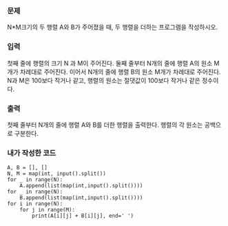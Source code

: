 <h3>문제</h3>
N*M크기의 두 행렬 A와 B가 주어졌을 때, 두 행렬을 더하는 프로그램을 작성하시오.

<h3>입력</h3>
첫째 줄에 행렬의 크기 N 과 M이 주어진다. 둘째 줄부터 N개의 줄에 행렬 A의 원소 M개가 차례대로 주어진다. 이어서 N개의 줄에 행렬 B의 원소 M개가 차례대로 주어진다. N과 M은 100보다 작거나 같고, 행렬의 원소는 절댓값이 100보다 작거나 같은 정수이다.

<h3>출력</h3>
첫째 줄부터 N개의 줄에 행렬 A와 B를 더한 행렬을 출력한다. 행렬의 각 원소는 공백으로 구분한다.

<h3>내가 작성한 코드</h3>

```
A, B = [], []
N, M = map(int, input().split())
for _ in range(N):
    A.append(list(map(int,input().split())))
for _ in range(N):
    B.append(list(map(int,input().split())))
for i in range(N):
    for j in range(M):
        print(A[i][j] + B[i][j], end=' ')
```

